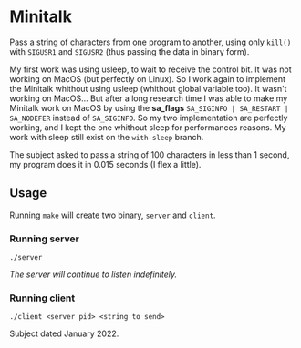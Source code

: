 # Minitalk

Pass a string of characters from one program to another, using only `kill()` with `SIGUSR1` and `SIGUSR2` (thus passing the data in binary form).

My first work was using usleep, to wait to receive the control bit. It was not working on MacOS (but perfectly on Linux). So I work again to implement the Minitalk whithout using usleep (whithout global variable too). It wasn't working on MacOS...
But after a long research time I was able to make my Minitalk work on MacOS by using the **sa_flags** `SA_SIGINFO | SA_RESTART | SA_NODEFER` instead of `SA_SIGINFO`. So my two implementation are perfectly working, and I kept the one whithout sleep for performances reasons. My work with sleep still exist on the `with-sleep` branch.

The subject asked to pass a string of 100 characters in less than 1 second, my program does it in 0.015 seconds (I flex a little).

## Usage
Running `make` will create two binary, `server` and `client`.
### Running server
```
./server
```
*The server will continue to listen indefinitely.*
### Running client
```
./client <server pid> <string to send>
```

Subject dated January 2022.
